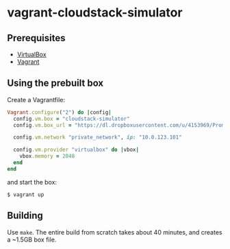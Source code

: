 # vagrant-cloudstack-simulator

## Prerequisites

* [VirtualBox](https://www.virtualbox.org/wiki/Downloads)
* [Vagrant](http://www.vagrantup.com/downloads.html)

## Using the prebuilt box

Create a Vagrantfile:

```rb
Vagrant.configure("2") do |config|
  config.vm.box = "cloudstack-simulator"
  config.vm.box_url = "https://dl.dropboxusercontent.com/u/4153969/PromptWorks/cloudstack-simulator.box"

  config.vm.network "private_network", ip: "10.0.123.101"

  config.vm.provider "virtualbox" do |vbox|
    vbox.memory = 2048
  end
end
```

and start the box:

```
$ vagrant up
```

## Building

Use `make`. The entire build from scratch takes about 40 minutes, and creates a ~1.5GB box file.
